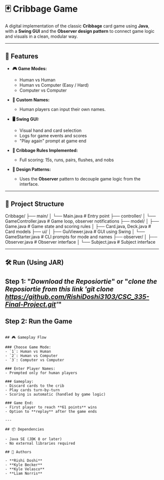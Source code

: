 # 🃏 Cribbage Game

A digital implementation of the classic **Cribbage** card game using **Java**, with a **Swing GUI** and the **Observer design pattern** to connect game logic and visuals in a clean, modular way.

---

## 🚀 Features

- **🎮 Game Modes:**
  - Human vs Human
  - Human vs Computer (Easy / Hard)
  - Computer vs Computer

- **🧑 Custom Names:**
  - Human players can input their own names.

- **🖥️ Swing GUI:**
  - Visual hand and card selection
  - Logs for game events and scores
  - "Play again" prompt at game end

- **🧠 Cribbage Rules Implemented:**
  - Full scoring: 15s, runs, pairs, flushes, and nobs

- **🧩 Design Patterns:**
  - Uses the **Observer** pattern to decouple game logic from the interface.

---

## 📁 Project Structure

Cribbage/ ├── main/ │ └── Main.java # Entry point ├── controller/ │ └── GameController.java # Game loop, observer notifications ├── model/ │ ├── Game.java # Game state and scoring rules │ ├── Card.java, Deck.java # Card models ├── ui/ │ ├── GuiViewer.java # GUI using Swing │ └── GameStarter.java # CLI prompts for mode and names ├── observer/ │ ├── Observer.java # Observer interface │ └── Subject.java # Subject interface

---

## 🛠️ Run (Using JAR)

## Step 1: "*Download the Reposiortie*" or "*clone the Reposiortie from this link 'git clone https://github.com/RishiDoshi3103/CSC_335-Final-Project.git'*" 

## Step 2: Run the Game
```"*java -jar CribbageGame.jar*"

## 🎮 Gameplay Flow

### Choose Game Mode:
- `1`: Human vs Human  
- `2`: Human vs Computer  
- `3`: Computer vs Computer

### Enter Player Names:
- Prompted only for human players

### Gameplay:
- Discard cards to the crib
- Play cards turn-by-turn
- Scoring is automatic (handled by game logic)

### Game End:
- First player to reach **61 points** wins
- Option to **replay** after the game ends

---

## 📦 Dependencies

- Java SE (JDK 8 or later)
- No external libraries required

## 🙋 Authors

- **Rishi Doshi**
- **Kyle Becker**
- **Kyle Velasco**
- **Liam Norris**
